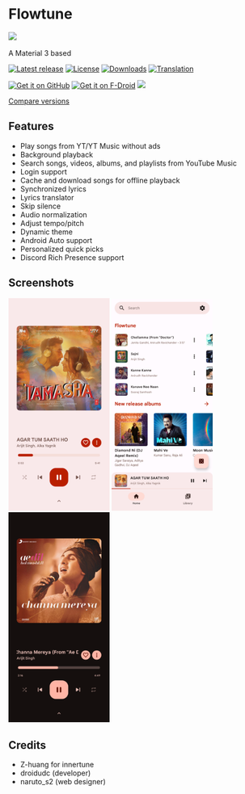# Flowtune

<img src="https://raw.githubusercontent.com/z-huang/InnerTune/dev/app/src/main/res/mipmap-xxxhdpi/ic_launcher_round.webp" height="72">

A Material 3 based 

[![Latest release](https://img.shields.io/github/v/release/z-huang/InnerTune?include_prereleases)](https://github.com/z-huang/music/releases)
[![License](https://img.shields.io/github/license/z-huang/InnerTune)](https://www.gnu.org/licenses/gpl-3.0)
[![Downloads](https://img.shields.io/github/downloads/z-huang/InnerTune/total)](https://github.com/z-huang/InnerTune/releases)
[![Translation](https://hosted.weblate.org/widget/innertune/svg-badge.svg)](https://hosted.weblate.org/engage/innertune/)

[<img src="https://github.com/machiav3lli/oandbackupx/blob/034b226cea5c1b30eb4f6a6f313e4dadcbb0ece4/badge_github.png" alt="Get it on GitHub" height="80">](https://github.com/z-huang/InnerTune/releases/latest)
[<img src="https://fdroid.gitlab.io/artwork/badge/get-it-on.png" alt="Get it on F-Droid" height="80">](https://f-droid.org/packages/com.zionhuang.music)
[<img src="https://gitlab.com/IzzyOnDroid/repo/-/raw/master/assets/IzzyOnDroid.png" height="80">](https://apt.izzysoft.de/fdroid/index/apk/com.zionhuang.music)


[Compare versions](https://github.com/z-huang/InnerTune/wiki/App-Versions)

## Features

- Play songs from YT/YT Music without ads
- Background playback
- Search songs, videos, albums, and playlists from YouTube Music
- Login support
- Cache and download songs for offline playback
- Synchronized lyrics
- Lyrics translator
- Skip silence
- Audio normalization
- Adjust tempo/pitch
- Dynamic theme
- Android Auto support
- Personalized quick picks
- Discord Rich Presence support

## Screenshots

<p float="left">
  <img src="https://github.com/droidudc/flowtune-fork/blob/main/files/images/Screenshot_20241007-144431_Flowtune.png" width="200" />
  <img src="https://github.com/droidudc/flowtune-fork/blob/main/files/images/Screenshot_20241007-144441_Flowtune.png" width="200" />
  
  <img src="https://github.com/droidudc/flowtune-fork/blob/main/files/images/Screenshot_20241007-144558_Flowtune.png" width="200" />
</p>



## Credits
- Z-huang for innertune
- droidudc (developer)
- naruto_s2 (web designer)
